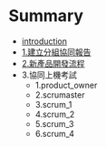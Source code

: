 # Summary

* [introduction](README.md)
* [1.建立分組協同報告](1jian_li_fen_zu_xie_tong_bao_gao.md)
* [2.新產品開發流程](2xin_chan_pin_kai_fa_liu_cheng.md)
* 3.協同上機考試
   * 1.product_owner
   * 2.scrumaster
   * 3.scrum_1
   * 4.scrum_2
   * 5.scrum_3
   * 6.scrum_4

